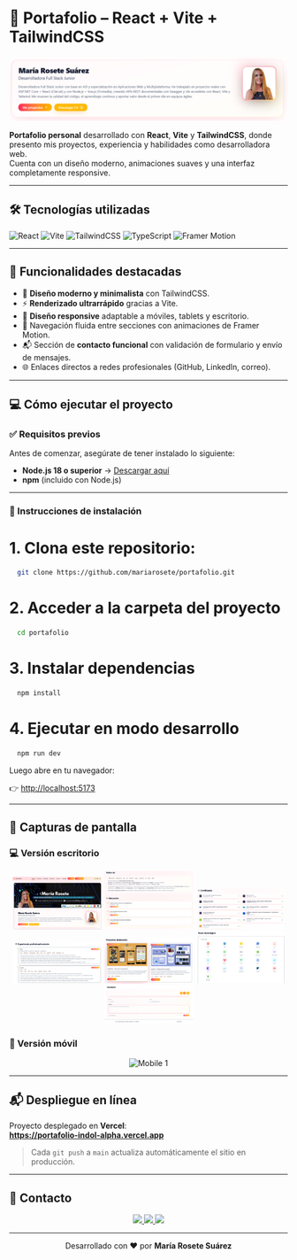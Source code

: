 # 💼 Portafolio – React + Vite + TailwindCSS

![Banner Portafolio](https://github.com/mariarosete/portafolio/blob/main/bannerPortafolio.png?raw=true)

**Portafolio personal** desarrollado con **React**, **Vite** y **TailwindCSS**, donde presento mis proyectos, experiencia y habilidades como desarrolladora web.  
Cuenta con un diseño moderno, animaciones suaves y una interfaz completamente responsive.

---

## 🛠 Tecnologías utilizadas

![React](https://img.shields.io/badge/React-20232A?style=for-the-badge&logo=react&logoColor=61DAFB)
![Vite](https://img.shields.io/badge/Vite-646CFF?style=for-the-badge&logo=vite&logoColor=FFD62E)
![TailwindCSS](https://img.shields.io/badge/TailwindCSS-06B6D4?style=for-the-badge&logo=tailwindcss&logoColor=white)
![TypeScript](https://img.shields.io/badge/TypeScript-3178C6?style=for-the-badge&logo=typescript&logoColor=white)
![Framer Motion](https://img.shields.io/badge/Framer%20Motion-0055FF?style=for-the-badge&logo=framer&logoColor=white)

---

## 🚀 Funcionalidades destacadas

- 🎨 **Diseño moderno y minimalista** con TailwindCSS.  
- ⚡ **Renderizado ultrarrápido** gracias a Vite.  
- 📱 **Diseño responsive** adaptable a móviles, tablets y escritorio.  
- 🧭 Navegación fluida entre secciones con animaciones de Framer Motion.  
- 📬 Sección de **contacto funcional** con validación de formulario y envío de mensajes.  
- 🌐 Enlaces directos a redes profesionales (GitHub, LinkedIn, correo).  

---

## 💻 Cómo ejecutar el proyecto

### ✅ Requisitos previos
Antes de comenzar, asegúrate de tener instalado lo siguiente:

- **Node.js 18 o superior** → [Descargar aquí](https://nodejs.org/)
- **npm** (incluido con Node.js)

---

### 🚀 Instrucciones de instalación

# 1. Clona este repositorio:

 ```bash
   git clone https://github.com/mariarosete/portafolio.git
 ```

# 2. Acceder a la carpeta del proyecto

 ```bash
   cd portafolio
 ```

# 3. Instalar dependencias

 ```bash
   npm install
 ```

# 4. Ejecutar en modo desarrollo

 ```bash
   npm run dev
 ```

Luego abre en tu navegador:  

👉 [http://localhost:5173](http://localhost:5173)

---

## 📸 Capturas de pantalla

### 💻 Versión escritorio
<p align="center">
  <img src="https://github.com/mariarosete/portafolio/blob/main/screenshots/1.png?raw=true" alt="Desktop 1" width="32%" />
  <img src="https://github.com/mariarosete/portafolio/blob/main/screenshots/2.png?raw=true" alt="Desktop 2" width="32%" />
  <img src="https://github.com/mariarosete/portafolio/blob/main/screenshots/3.png?raw=true" alt="Desktop 3" width="32%" />
  <img src="https://github.com/mariarosete/portafolio/blob/main/screenshots/4.png?raw=true" alt="Desktop 3" width="32%" />
  <img src="https://github.com/mariarosete/portafolio/blob/main/screenshots/5.png?raw=true" alt="Desktop 3" width="32%" />
  <img src="https://github.com/mariarosete/portafolio/blob/main/screenshots/6.png?raw=true" alt="Desktop 3" width="32%" />
  <img src="https://github.com/mariarosete/portafolio/blob/main/screenshots/7.png?raw=true" alt="Desktop 3" width="32%" />
</p>

### 📱 Versión móvil
<p align="center">
  <img src="https://github.com/mariarosete/portafolio/blob/main/screenshots/mobile-1.png?raw=true" alt="Mobile 1" width="30%" />
</p>

---

## 📬 Despliegue en línea

Proyecto desplegado en **Vercel**:  
**https://portafolio-indol-alpha.vercel.app**

> Cada `git push` a `main` actualiza automáticamente el sitio en producción.

---

## 📩 Contacto

<p align="center">
  <a href="mailto:marlarosete89@gmail.com">
    <img src="https://img.shields.io/badge/Gmail-D14836?style=for-the-badge&logo=gmail&logoColor=white" />
  </a>
  <a href="https://linkedin.com/in/mariarosetesuarez">
    <img src="https://img.shields.io/badge/LinkedIn-0077B5?style=for-the-badge&logo=linkedin&logoColor=white" />
  </a>
  <a href="https://github.com/mariarosete">
    <img src="https://img.shields.io/badge/GitHub-100000?style=for-the-badge&logo=github&logoColor=white" />
  </a>
</p>

---

<p align="center">Desarrollado con ❤️ por <b>María Rosete Suárez</b> </p>





